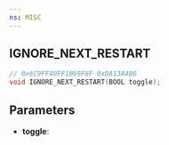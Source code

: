 ```yaml
---
ns: MISC
---
```

## IGNORE_NEXT_RESTART

```c
// 0x6C9FF40FF1B69F8F 0xDA13A4B6
void IGNORE_NEXT_RESTART(BOOL toggle);
```

## Parameters
* **toggle**:

